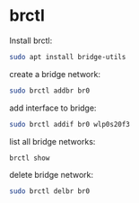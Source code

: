 # brctl

Install brctl:
```bash
sudo apt install bridge-utils
```

create a bridge network:
```bash
sudo brctl addbr br0
```

add interface to bridge:
```bash
sudo brctl addif br0 wlp0s20f3
```

list all bridge networks:
```bash
brctl show
```


delete bridge network:
```bash
sudo brctl delbr br0
```

